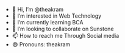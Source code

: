 - 👋 Hi, I’m @theakram
- 👀 I’m interested in Web Technology 
- 🌱 I’m currently learning BCA
- 💞️ I’m looking to collaborate on Sunstone 
- 📫 How to reach me Through Social media 
- 😄 Pronouns: theakram

<!---
theakram/theakram is a ✨ special ✨ repository because its `README.md` (this file) appears on your GitHub profile.
You can click the Preview link to take a look at your changes.
--->
